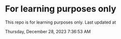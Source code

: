# For learning purposes only
This repo is for learning purposes only.
Last updated at

Thursday, December 28, 2023 7:36:53 AM

